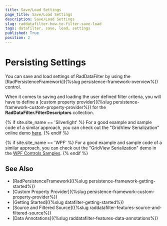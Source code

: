 ```yaml
---
title: Save/Load Settings
page_title: Save/Load Settings
description: Save/Load Settings
slug: raddatafilter-how-to-filter-save-load
tags: datafilter, save, load, settings
published: True
position: 2
---
```


# Persisting Settings

You can save and load settings of RadDataFilter by using the [RadPersistenceFramework]({%slug persistence-framework-overview%}) control.

When it comes to saving and loading the user defined filter criteria, you will have to define a [custom property provider]({%slug persistence-framework-custom-property-provider%}) for the __RadDataFilter.FilterDescriptors__ collection.

{% if site.site_name == 'Silverlight' %}
For a good example and sample code of a similar approach, you can check out the "GridView Serialization" online demo [here](http://demos.telerik.com/silverlight/#PersistenceFramework/GridViewCustomSerialization).
{% endif %}

{% if site.site_name == 'WPF' %}
For a good example and sample code of a similar approach, you can check out the "GridView Serialization" demo in the [WPF Controls Samples](http://demos.telerik.com/wpf/).
{% endif %}
        
## See Also

* [RadPersistenceFramework]({%slug persistence-framework-getting-started%})
* [Custom Property Provider]({%slug persistence-framework-custom-property-provider%})
* [Getting Started]({%slug datafilter-getting-started%})
* [Source and Filtered Source]({%slug raddatafilter-features-source-and-filtered-source%})
* [Data Annotations]({%slug raddatafilter-features-data-annotations%})
